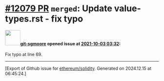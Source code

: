 # [\#12079 PR](https://github.com/ethereum/solidity/pull/12079) `merged`: Update value-types.rst - fix typo

#### <img src="https://avatars.githubusercontent.com/u/24982751?u=c3435bb38dcc1df23b717bbb245d6852d66fbde8&v=4" width="50">[git-sgmoore](https://github.com/git-sgmoore) opened issue at [2021-10-03 03:32](https://github.com/ethereum/solidity/pull/12079):

Fix typo at line 69.




-------------------------------------------------------------------------------



[Export of Github issue for [ethereum/solidity](https://github.com/ethereum/solidity). Generated on 2024.12.15 at 06:45:24.]
